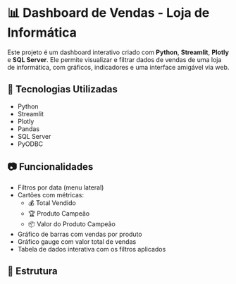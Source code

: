 # 📊 Dashboard de Vendas - Loja de Informática

Este projeto é um dashboard interativo criado com **Python**, **Streamlit**, **Plotly** e **SQL Server**. Ele permite visualizar e filtrar dados de vendas de uma loja de informática, com gráficos, indicadores e uma interface amigável via web.

## 🚀 Tecnologias Utilizadas

- Python
- Streamlit
- Plotly
- Pandas
- SQL Server
- PyODBC

## 📷 Funcionalidades

- Filtros por data (menu lateral)
- Cartões com métricas:
  - 💰 Total Vendido
  - 🏆 Produto Campeão
  - 📦 Valor do Produto Campeão
- Gráfico de barras com vendas por produto
- Gráfico gauge com valor total de vendas
- Tabela de dados interativa com os filtros aplicados

## 📁 Estrutura

